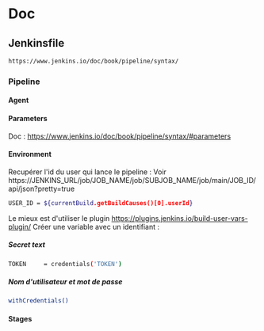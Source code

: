 # Doc

## Jenkinsfile
```bash
https://www.jenkins.io/doc/book/pipeline/syntax/
```

### Pipeline 

#### Agent

#### Parameters
Doc : https://www.jenkins.io/doc/book/pipeline/syntax/#parameters 

#### Environment
Recupérer l'id du user qui lance le pipeline : Voir https://JENKINS_URL/job/JOB_NAME/job/SUBJOB_NAME/job/main/JOB_ID/api/json?pretty=true
```bash
USER_ID = ${currentBuild.getBuildCauses()[0].userId}
```
Le mieux est d'utiliser le plugin https://plugins.jenkins.io/build-user-vars-plugin/ 
Créer une variable avec un identifiant : 
##### Secret text
```bash
TOKEN     = credentials('TOKEN')
```
##### Nom d'utilisateur et mot de passe
```bash
withCredentials()
```
#### Stages
